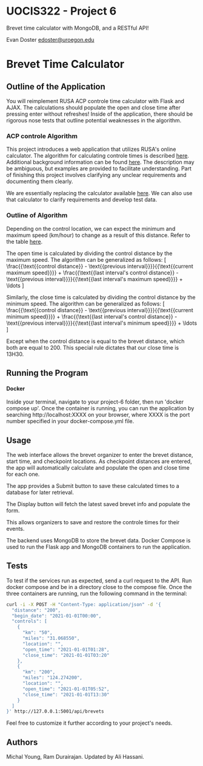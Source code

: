 # UOCIS322 - Project 6
Brevet time calculator with MongoDB, and a RESTful API!

Evan Doster
edoster@uroegon.edu

# Brevet Time Calculator

## Outline of the Application

You will reimplement RUSA ACP controle time calculator with Flask and AJAX. The calculations should populate the open and close time after pressing enter without refreshes! Inside of the application, there should be rigorous nose tests that outline potential weaknesses in the algorithm.

### ACP controle Algorithm

This project introduces a web application that utilizes RUSA's online calculator. The algorithm for calculating controle times is described [here](https://rusa.org/pages/acp-brevet-control-times-calculator). Additional background information can be found [here](https://rusa.org/pages/rulesForRiders). The description may be ambiguous, but examples are provided to facilitate understanding. Part of finishing this project involves clarifying any unclear requirements and documenting them clearly.

We are essentially replacing the calculator available [here](https://rusa.org/octime_acp.html). We can also use that calculator to clarify requirements and develop test data.

### Outline of Algorithm

Depending on the control location, we can expect the minimum and maximum speed (km/hour) to change as a result of this distance. Refer to the table [here](https://rusa.org/pages/acp-brevet-control-times-calculator).

The open time is calculated by dividing the control distance by the maximum speed. The algorithm can be generalized as follows:
\[ \frac{{\text{{control distance}} - \text{{previous interval}}}}{{\text{{current maximum speed}}}} + \frac{{\text{{last interval's control distance}} - \text{{previous interval}}}}{{\text{{last interval's maximum speed}}}} + \ldots \]

Similarly, the close time is calculated by dividing the control distance by the minimum speed. The algorithm can be generalized as follows:
\[ \frac{{\text{{control distance}} - \text{{previous interval}}}}{{\text{{current minimum speed}}}} + \frac{{\text{{last interval's control distance}} - \text{{previous interval}}}}{{\text{{last interval's minimum speed}}}} + \ldots \]

Except when the control distance is equal to the brevet distance, which both are equal to 200. This special rule dictates that our close time is 13H30.

## Running the Program

#### Docker

Inside your terminal, navigate to your project-6 folder, then run 'docker compose up'. Once the container is running, you can run the application by searching http://localhost:XXXX on your browser, where XXXX is the port number specified in your docker-compose.yml file.

## Usage

The web interface allows the brevet organizer to enter the brevet distance, start time, and checkpoint locations. As checkpoint distances are entered, the app will automatically calculate and populate the open and close time for each one.

The app provides a Submit button to save these calculated times to a database for later retrieval.

The Display button will fetch the latest saved brevet info and populate the form.

This allows organizers to save and restore the controle times for their events.

The backend uses MongoDB to store the brevet data. Docker Compose is used to run the Flask app and MongoDB containers to run the application.

## Tests

To test if the services run as expected, send a curl request to the API. Run docker compose and be in a directory close to the compose file. Once the three containers are running, run the following command in the terminal:

```bash
curl -i -X POST -H "Content-Type: application/json" -d '{
  "distance": "200",
  "begin_date": "2021-01-01T00:00",
  "controls": [
    {
      "km": "50",
      "miles": "31.068550",
      "location": "",
      "open_time": "2021-01-01T01:28",   
      "close_time": "2021-01-01T03:20"
    },
    {
      "km": "200",
      "miles": "124.274200",
      "location": "",
      "open_time": "2021-01-01T05:52",   
      "close_time": "2021-01-01T13:30"
    }
  ]
}' http://127.0.0.1:5001/api/brevets
```

Feel free to customize it further according to your project's needs.

## Authors
Michal Young, Ram Durairajan. Updated by Ali Hassani.
